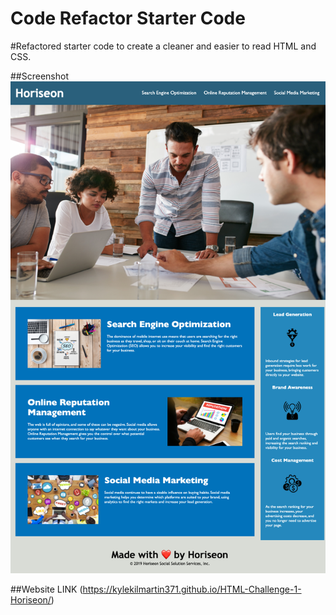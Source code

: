 # Code Refactor Starter Code

#Refactored starter code to create a cleaner and easier to read HTML and CSS.

##Screenshot
![Alt Text](./Screenshot.jpg) 

##Website
LINK (https://kylekilmartin371.github.io/HTML-Challenge-1-Horiseon/)
